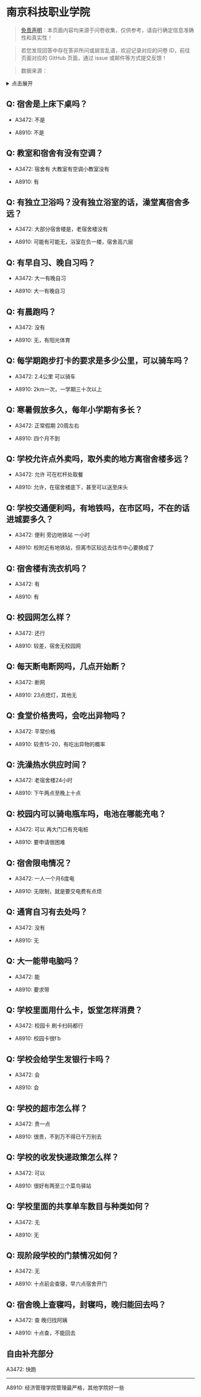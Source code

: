# 南京科技职业学院

> [免责声明](https://colleges.chat/#_3)：本页面内容均来源于问卷收集，仅供参考，请自行确定信息准确性和真实性！

> 若您发现回答中存在答非所问或胡言乱语，欢迎记录对应的问卷 ID，前往页面对应的 GitHub 页面，通过 issue 或邮件等方式提交反馈！

> 数据来源：

<details><summary>点击展开</summary>
<ul>
<li>A3472: 匿名 (2021 年 06 月)</li>
<li>A8910: 匿名 (2022 年 06 月)</li>
</ul>
</details>

## Q: 宿舍是上床下桌吗？

- A3472: 不是

- A8910: 不是

## Q: 教室和宿舍有没有空调？

- A3472: 宿舍有 大教室有空调小教室没有

- A8910: 有

## Q: 有独立卫浴吗？没有独立浴室的话，澡堂离宿舍多远？

- A3472: 大部分宿舍楼是，老宿舍楼没有

- A8910: 可能有可能无，浴室在负一楼，宿舍高六层

## Q: 有早自习、晚自习吗？

- A3472: 大一有晚自习

- A8910: 大一有晚自习

## Q: 有晨跑吗？

- A3472: 没有

- A8910: 无，有阳光体育

## Q: 每学期跑步打卡的要求是多少公里，可以骑车吗？

- A3472: 2.4公里 可以骑车

- A8910: 2km一次，一学期三十次以上

## Q: 寒暑假放多久，每年小学期有多长？

- A3472: 正常假期 20周左右

- A8910: 四个月不到

## Q: 学校允许点外卖吗，取外卖的地方离宿舍楼多远？

- A3472: 允许 可在栏杆处取餐

- A8910: 允许，在宿舍楼底下，甚至可以送至床头

## Q: 学校交通便利吗，有地铁吗，在市区吗，不在的话进城要多久？

- A3472: 便利 旁边地铁站 一小时

- A8910: 校附近有地铁站，但离市区较远去往市中心要换成了

## Q: 宿舍楼有洗衣机吗？

- A3472: 有

- A8910: 有

## Q: 校园网怎么样？

- A3472: 还行

- A8910: 较差，宿舍无校园网

## Q: 每天断电断网吗，几点开始断？

- A3472: 断网

- A8910: 23点熄灯，其他无

## Q: 食堂价格贵吗，会吃出异物吗？

- A3472: 平常价格

- A8910: 较贵15-20，有吃出异物的概率

## Q: 洗澡热水供应时间？

- A3472: 老宿舍楼24小时

- A8910: 下午两点至晚上十点

## Q: 校园内可以骑电瓶车吗，电池在哪能充电？

- A3472: 可以 再大门口有充电桩

- A8910: 要申请很困难

## Q: 宿舍限电情况？

- A3472: 一人一个月6度电

- A8910: 无限制，就是要交电费有点烦

## Q: 通宵自习有去处吗？

- A3472: 没有

- A8910: 无

## Q: 大一能带电脑吗？

- A3472: 能

- A8910: 要求带

## Q: 学校里面用什么卡，饭堂怎样消费？

- A3472: 校园卡 刷卡扫码都行

- A8910: 校园卡很f b

## Q: 学校会给学生发银行卡吗？

- A3472: 会

- A8910: 会

## Q: 学校的超市怎么样？

- A3472: 贵一点

- A8910: 很贵，不到万不得已千万别去

## Q: 学校的收发快递政策怎么样？

- A3472: 可以

- A8910: 很好有两至三个菜鸟驿站

## Q: 学校里面的共享单车数目与种类如何？

- A3472: 无

- A8910: 无

## Q: 现阶段学校的门禁情况如何？

- A3472: 无

- A8910: 十点前会查寝，早六点宿舍开门

## Q: 宿舍晚上查寝吗，封寝吗，晚归能回去吗？

- A3472: 查 晚归找阿姨

- A8910: 十点查，不能回去

## 自由补充部分

A3472: 快跑

***

A8910: 经济管理学院管理最严格，其他学院好一些